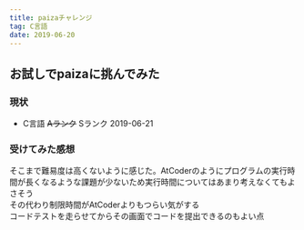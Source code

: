 ```yaml
---
title: paizaチャレンジ
tag: C言語
date: 2019-06-20
---
```


## お試しでpaizaに挑んでみた
### 現状
* C言語 ~~Aランク~~ Sランク 2019-06-21

### 受けてみた感想
そこまで難易度は高くないように感じた。AtCoderのようにプログラムの実行時間が長くなるような課題が少ないため実行時間についてはあまり考えなくてもよさそう  
その代わり制限時間がAtCoderよりもつらい気がする  
コードテストを走らせてからその画面でコードを提出できるのもよい点